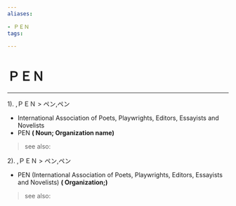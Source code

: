 ```yaml
---
aliases:
    
- ＰＥＮ
tags:
    
---
```


# ＰＥＮ
---
1).
,ＰＥＮ > ペン,ペン

- International Association of Poets, Playwrights, Editors, Essayists and Novelists
- PEN
**( Noun; Organization name)**
> see also: 
            
2).
,ＰＥＮ > ペン,ペン

- PEN (International Association of Poets, Playwrights, Editors, Essayists and Novelists)
**( Organization;)**
> see also: 
            